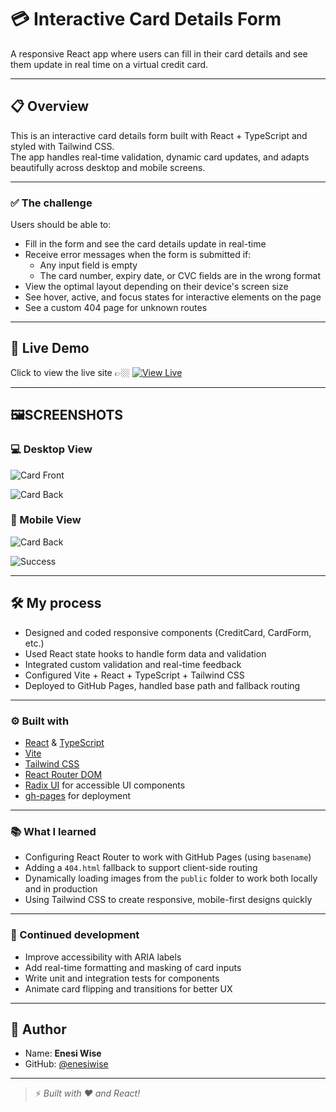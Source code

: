 # 💳 Interactive Card Details Form

A responsive React app where users can fill in their card details and see them update in real time on a virtual
credit card.

---

## 📋 Overview

This is an interactive card details form built with React + TypeScript and styled with Tailwind CSS.  
The app handles real-time validation, dynamic card updates, and adapts beautifully across desktop and mobile screens.

---

### ✅ The challenge

Users should be able to:

- Fill in the form and see the card details update in real-time
- Receive error messages when the form is submitted if:
  - Any input field is empty
  - The card number, expiry date, or CVC fields are in the wrong format
- View the optimal layout depending on their device's screen size
- See hover, active, and focus states for interactive elements on the page
- See a custom 404 page for unknown routes

---

## 🚀 Live Demo

Click to view the live site 👉🏼 [![View Live](https://img.shields.io/badge/Interactive_Card-pink?style=for-the-badge&logo=rocket)](https://wise-interactive-card.netlify.app/)

---

## 🖼️SCREENSHOTS

### 💻 Desktop View

![Card Front](./Screenshots/Desktop-View-1.png)

![Card Back](./Screenshots/Desktop-View-2.png)

### 📱 Mobile View

![Card Back](./Screenshots/Mobile-View-1.JPG)

![Success](./Screenshots/Mobile-View-2.JPG)

---

## 🛠 My process

- Designed and coded responsive components (CreditCard, CardForm, etc.)
- Used React state hooks to handle form data and validation
- Integrated custom validation and real-time feedback
- Configured Vite + React + TypeScript + Tailwind CSS
- Deployed to GitHub Pages, handled base path and fallback routing

---

### ⚙️ Built with

- [React](https://reactjs.org/) & [TypeScript](https://www.typescriptlang.org/)
- [Vite](https://vitejs.dev/)
- [Tailwind CSS](https://tailwindcss.com/)
- [React Router DOM](https://reactrouter.com/)
- [Radix UI](https://www.radix-ui.com/) for accessible UI components
- [gh-pages](https://www.npmjs.com/package/gh-pages) for deployment

---

### 📚 What I learned

- Configuring React Router to work with GitHub Pages (using `basename`)
- Adding a `404.html` fallback to support client-side routing
- Dynamically loading images from the `public` folder to work both locally and in production
- Using Tailwind CSS to create responsive, mobile-first designs quickly

---

### 🚀 Continued development

- Improve accessibility with ARIA labels
- Add real-time formatting and masking of card inputs
- Write unit and integration tests for components
- Animate card flipping and transitions for better UX

---

## 👤 Author

- Name: **Enesi Wise**
- GitHub: [@enesiwise](https://github.com/enesiwise)

---

> ⚡ _Built with ❤️ and React!_
